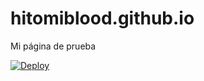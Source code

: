 # hitomiblood.github.io
Mi página de prueba

[![Deploy](https://github.com/Hitomiblood/CodigoFacilito-PracticasBN/actions/workflows/deploy.yaml/badge.svg)](https://github.com/Hitomiblood/CodigoFacilito-PracticasBN/actions/workflows/deploy.yaml)